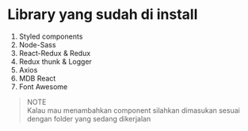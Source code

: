 # Library yang sudah di install

1. Styled components
2. Node-Sass
3. React-Redux & Redux
4. Redux thunk & Logger
5. Axios
6. MDB React
7. Font Awesome


>NOTE\
Kalau mau menambahkan component silahkan dimasukan sesuai dengan folder yang sedang dikerjalan